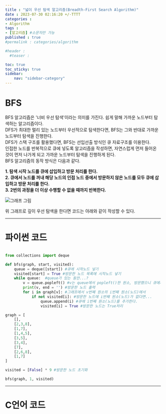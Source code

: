 ```yaml
---
title : "넓이 우선 탐색 알고리즘(Breadth-First Search Algorithm)"
date : 2023-07-30 02:16:20 +/-TTTT
categories : 
- Algorithm
tags : 
- [알고리즘] #소문자만 가능
published : true
#permalink : categories/algorithm

#header :
  #teaser : 

toc: true
toc_sticky: true
sidebar:
    nav: "sidebar-category"
---
```


# BFS   

BFS 알고리즘은 '너비 우선 탐색'이라는 의미를 가진다. 쉽게 말해 가까운 노드부터 탐색하는 알고리즘이다.   
DFS가 최대한 멀리 있는 노드부터 우선적으로 탐색한다면, BFS는 그와 반대로 가까운 노드부터 탐색을 진행한다.   
DFS가 스택 구조를 활용했다면, BFS는 선입선출 방식인 큐 자료구조를 이용한다.   
인접한 노드를 반복적으로 큐에 넣도록 알고리즘을 작성하면, 자연스럽게 먼저 들어온 것이 먼저 나가게 되고 가까운 노드부터 탐색을 진행하게 된다.      
BFS 알고리즘의 동작 방식은 다음과 같다.   

**1. 탐색 시작 노드를 큐에 삽입하고 방문 처리를 한다.**   
**2. 큐에서 노드를 꺼내 해당 노드의 인접 노드 중에서 방문하지 않은 노드를 모두 큐에 삽입하고 방문 처리를 한다.**   
**3. 2번의 과정을 더 이상 수행할 수 없을 때까지 반복한다.**   

![그래프 그림](https://github.com/sk-choi/sk-choi.github.io/assets/80041090/cf4a0ffb-5b67-4adc-87e2-b861e141026a)    

위 그래프로 깊이 우선 탐색을 한다면 코드는 아래와 같이 작성할 수 있다.   

---

# 파이썬 코드    

```python

from collections import deque

def bfs(graph, start, visited):
    queue = deque([start]) #큐에 시작노드 넣기
    visited[start] = True #방문한 노드 목록에 시작노드 넣기
    while queue:  #queue가 있는 동안...?
        v = queue.popleft() #v는 queue에서 popleft()한 원소, 방문했으니 큐에서 제거
        print(v, end = '') #방문한 노드 출력
        for i in graph[v]: #그래프에서 v번째 원소의 i번째 원소(노드)에서
            if not visited[i]: #방문한 노드에 i번째 원소(노드)가 없다면...
                queue.append(i) #큐에 i번째 원소(노드)를 추가한다.
                visited[i] = True #방문한 노드는 True처리

graph = [
    [],
    [2,3,8],
    [1,7],
    [1,4,5],
    [3,5],
    [3,4],
    [7],
    [2,6,8],
    [1,7]
]

visited = [False] * 9 #방문한 노드 초기화

bfs(graph, 1, visited) 

```
----------------

# C언어 코드     

```c

```
